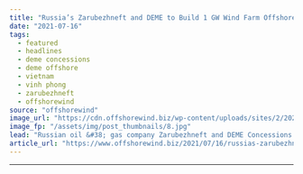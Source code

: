 ```yaml
---
title: "Russia’s Zarubezhneft and DEME to Build 1 GW Wind Farm Offshore Vietnam"
date: "2021-07-16"
tags: 
  - featured
  - headlines
  - deme concessions
  - deme offshore
  - vietnam
  - vinh phong
  - zarubezhneft
  - offshorewind
source: "offshorewind"
image_url: "https://cdn.offshorewind.biz/wp-content/uploads/sites/2/2020/10/01092014/Ramboll-Design-for-Taiwanese-Jackets.jpg"
image_fp: "/assets/img/post_thumbnails/8.jpg"
lead: "Russian oil &#38; gas company Zarubezhneft and DEME Concessions Wind have signed a Memorandum"
article_url: "https://www.offshorewind.biz/2021/07/16/russias-zarubezhneft-and-deme-to-build-1-gw-wind-farm-offshore-vietnam/"
---
```


---
